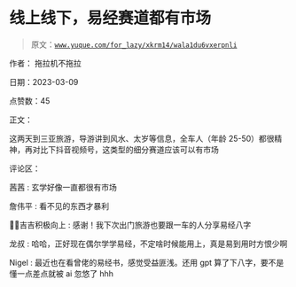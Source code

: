 # 线上线下，易经赛道都有市场

> 原文：[`www.yuque.com/for_lazy/xkrm14/wala1du6vxerpnli`](https://www.yuque.com/for_lazy/xkrm14/wala1du6vxerpnli)



作者： 拖拉机不拖拉 

日期：2023-03-09 

点赞数：45 

正文： 

这两天到三亚旅游，导游讲到风水、太岁等信息，全车人（年龄 25-50）都很精神，再对比下抖音视频号，这类型的细分赛道应该可以有市场 

评论区： 

茜茜 : 玄学好像一直都很有市场 

詹伟平 : 看不见的东西才暴利 

💪🏻吉吉积极向上 : 感谢！我下次出门旅游也要跟一车的人分享易经八字 

龙叔 : 哈哈，正好现在偶尔学学易经，不定啥时候能用上，真是易到用时方恨少啊 

Nigel : 最近也在看曾佬的易经书，感觉受益匪浅。还用 gpt 算了下八字，要不是懂一点差点就被 ai 忽悠了 hhh 

